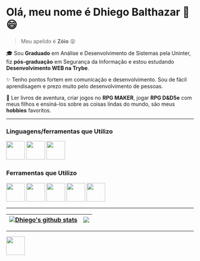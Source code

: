 # Olá, meu nome é Dhiego Balthazar :metal: :smile:
> Meu apelido é **Zóio** :stuck_out_tongue_closed_eyes:

🎓 Sou **Graduado** em Análise e Desenvolvimento de Sistemas pela Uninter, fiz **pós-graduação** em Segurança da Informação e estou estudando **Desenvolvimento WEB na Trybe**.

✨ Tenho pontos fortem em comunicação e desenvolvimento. Sou de fácil aprendisagem e prezo muito pelo desenvolvimento de pessoas.

🎲 Ler livros de aventura, criar jogos no **RPG MAKER**, jogar **RPG D&D5e** com meus filhos e ensiná-los sobre as coisas lindas do mundo, são meus **hobbies** favoritos.

<hr>

### Linguagens/ferramentas que Utilizo

<div style="display: inline-block">
<img src="https://cdn.jsdelivr.net/gh/devicons/devicon/icons/html5/html5-plain-wordmark.svg" width="50px"/>

<img src="https://cdn.jsdelivr.net/gh/devicons/devicon/icons/css3/css3-plain-wordmark.svg" width="50px"/>
          
<img src="https://cdn.jsdelivr.net/gh/devicons/devicon/icons/php/php-plain.svg" width="50px"/>
          
</div>

### Ferramentas que Utilizo

<div style="display: inline-block">

<img src="https://cdn.jsdelivr.net/gh/devicons/devicon/icons/codeigniter/codeigniter-plain-wordmark.svg" width="50px"/>

<img src="https://cdn.jsdelivr.net/gh/devicons/devicon/icons/git/git-plain.svg"  width="50px"/>

<img src="https://cdn.jsdelivr.net/gh/devicons/devicon/icons/mysql/mysql-original.svg" width="50px"/>
          
<img src="https://cdn.jsdelivr.net/gh/devicons/devicon/icons/slack/slack-original.svg" width="50px"/>
          
<img src="https://cdn.jsdelivr.net/gh/devicons/devicon/icons/javascript/javascript-plain.svg" width="50px"/>
          

          
</div>

<hr>
                    
| <a href="https://github.com/dhiegobalthazarsousa"><img align="center" src="https://github-readme-stats.vercel.app/api?username=dhiegobalthazarsousa&show_icons=true&include_all_commits=true&theme=buefy&hide_border=true" alt="Dhiego's github stats" /></a> | <a href="https://github.com/dhiegobalthazarsousa"><img align="center" src="https://github-readme-stats.vercel.app/api/top-langs/?username=dhiegobalthazarsousa&layout=compact&theme=buefy&hide_border=true" /></a> |
| ------------- | ------------- |

<hr>

<a href="https://www.linkedin.com/in/dhiego-balthazar/" target="_blank"><img src="https://cdn.jsdelivr.net/gh/devicons/devicon/icons/linkedin/linkedin-original.svg" width="50px" /></a>

